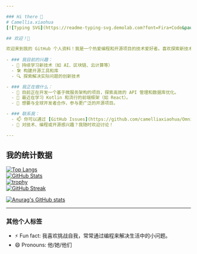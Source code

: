 ```yaml
---

### Hi there 👋  
# Camellia.xiaohua
[![Typing SVG](https://readme-typing-svg.demolab.com?font=Fira+Code&pause=1000&width=435&lines=%E8%8A%B1%E5%8F%8B%E9%87%8D%E5%BC%80%E6%97%A5%EF%BC%8C%E4%BA%BA%E6%97%A0%E5%86%8D%E5%B0%91%E5%B9%B4%E3%80%82;How+vexingly+quick+daft+zebras+jump)](https://git.io/typing-svg)

## 欢迎！👋

欢迎来到我的 GitHub 个人资料！我是一个热爱编程和开源项目的技术爱好者。喜欢探索新技术，解决问题，并与社区分享知识和经验。我致力于构建高效、可维护的代码，并不断学习和进步。
  
- ### 我目前的兴趣：
  - 🌱 持续学习新技术（如 AI、区块链、云计算等）
  - 🛠️ 构建开源工具和库
  - 🔍 探索解决实际问题的创新技术

- ### 我正在做什么：
  - 🔭 目前正在开发一个基于微服务架构的项目，探索高效的 API 管理和数据库优化。
  - 🌱 最近在学习 Kotlin 和流行的前端框架（如 React）。
  - 🤝 想要与全球开发者合作，参与更广泛的开源项目。

- ### 联系我：
  - 📫 你可以通过 [GitHub Issues](https://github.com/camelliaxiaohua/OmniLearn/issues) 或 [邮箱](mailto:digitspark.ai@gmail.com) 联系我。
  - 💬 对技术、编程或开源感兴趣？我随时欢迎讨论！

---
```


## 我的统计数据

[![Top Langs](https://github-readme-stats.vercel.app/api/top-langs/?username=camelliaxiaohua&layout=compact)](https://github.com/anuraghazra/github-readme-stats)  
[![GitHub Stats](https://github-readme-stats.vercel.app/api?username=camelliaxiaohua&show_icons=true&theme=radical)](https://github.com/anuraghazra/github-readme-stats)  
[![trophy](https://github-profile-trophy.vercel.app/?username=camelliaxiaohua&theme=onedark)](https://github.com/ryo-ma/github-profile-trophy)  
[![GitHub Streak](https://streak-stats.demolab.com?user=camelliaxiaohua&theme=radical)](https://git.io/streak-stats)



[![Anurag's GitHub stats](https://github-readme-stats.vercel.app/api?username=camelliaxiaohua)](https://github.com/anuraghazra/github-readme-stats)

---

### 其他个人标签

- ⚡ Fun fact: 我喜欢挑战自我，常常通过编程来解决生活中的小问题。
- 😄 Pronouns: 他/她/他们

<!--
**camelliaxiaohua/camelliaxiaohua** is a ✨ _special_ ✨ repository because its `README.md` (this file) appears on your GitHub profile.

Here are some ideas to get you started:

- 🔭 I’m currently working on ...
- 🌱 I’m currently learning ...
- 👯 I’m looking to collaborate on ...
- 🤔 I’m looking for help with ...
- 💬 Ask me about ...
- 📫 How to reach me: ...
- 😄 Pronouns: ...
- ⚡ Fun fact: ...
-->


